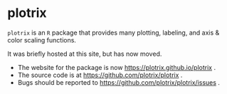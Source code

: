 
# plotrix

`plotrix` is an `R` package that provides many plotting, labeling, and
axis & color scaling functions.

It was briefly hosted at this site, but has now moved.  

- The website
for the package is now https://plotrix.github.io/plotrix .  
- The source code is at https://github.com/plotrix/plotrix . 
- Bugs should be reported to https://github.com/plotrix/plotrix/issues .
